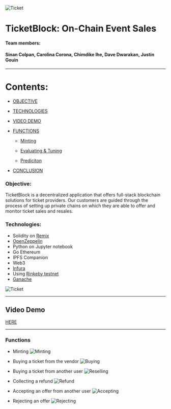 ![Ticket](image/ETKN.png)

# TicketBlock: On-Chain Event Sales 

#### Team members:
#### Sinan Colpan, Carolina Corona, Chimdike Ihe, Dave Dwarakan, Justin Gouin
---


# Contents:

- [OBJECTIVE](#objective)

- [TECHNOLOGIES](#technologies)

- [VIDEO DEMO](#video-demo)
   
- [FUNCTIONS](#functions)
	- [Minting](#minting)

    - [Evaluating & Tuning](#evaluating-&-tuning)

	- [Prediciton](#prediction)	
	
- [CONCLUSION](#conclusion)

### Objective:

TicketBlock is a decentralized application that offers full-stack blockchain solutions for ticket providers. Our customers are guided through the process of setting up private chains on which they are able to offer and monitor ticket sales and resales. 

### Technologies:

- Solidity on [Remix](https://remix.ethereum.org/#optimize=false&runs=200&evmVersion=null)
- [OpenZeppelin](https://github.com/OpenZeppelin)
- Python on Jupyter notebook
- Go Ethereum 
- IPFS Companion 
- Web3
- [Infura](https://infura.io)
- Using [Rinkeby testnet](https://faucet.rinkeby.io)
- [Ganache](https://www.trufflesuite.com/ganache)

![Ticket](image/z.png)

---
## Video Demo
[HERE](https://youtu.be/Ih6cbqdMljA)

---

### Functions

- Minting
![Minting](image/minting.png)

- Buying a ticket from the vendor
![Buying](image/buyingfromvendor.png)

- Buying a ticket from another user
![Reselling](image/offertouser.png)

- Collecting a refund
![Refund](image/colecting-refund.png)

- Accepting an offer from another user
![Accepting](image/accepting_offer.png)

- Rejecting an offer
![Rejecting](image/rejecting_offer.png)

